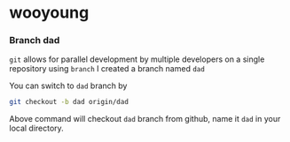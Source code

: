 # wooyoung

### Branch dad

`git` allows for parallel development by multiple developers on a single repository using `branch`
 I created a branch named `dad`
 
 You can switch to `dad` branch by
 ```bash
 git checkout -b dad origin/dad
 ```
 Above command will checkout `dad` branch from github, name it `dad` in your local directory.
 
